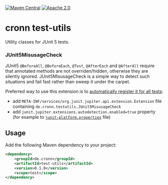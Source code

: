 [![Maven Central](https://maven-badges.herokuapp.com/maven-central/de.cronn/test-utils/badge.svg)](http://maven-badges.herokuapp.com/maven-central/de.cronn/test-utils)
[![Apache 2.0](https://img.shields.io/github/license/cronn/test-utils.svg)](http://www.apache.org/licenses/LICENSE-2.0)

# cronn test-utils

Utility classes for JUnit 5 tests.

### JUnit5MisusageCheck

JUnit5 `@BeforeAll`, `@BeforeEach`, `@Test`, `@AfterEach` and `@AfterAll` require that annotated methods are not overriden/hidden, otherwise they are silently ignored. JUnit5MisusageCheck is a simple way to detect such situations and fail fast rather than sweep it under the carpet.

Preferred way to use this extension is to [automatically register it for all tests](https://junit.org/junit5/docs/current/user-guide/#extensions-registration-automatic):
 - add `META-INF/services/org.junit.jupiter.api.extension.Extension` file containing `de.cronn.testutils.JUnit5MisusageCheck`
 - add `junit.jupiter.extensions.autodetection.enabled=true` property (for example to [`junit-platform.properties`](https://junit.org/junit5/docs/current/user-guide/#running-tests-config-params) file)


## Usage
Add the following Maven dependency to your project:

```xml
<dependency>
    <groupId>de.cronn</groupId>
    <artifactId>test-utils</artifactId>
    <version>0.1.0</version>
    <scope>test</scope>
</dependency>
```
